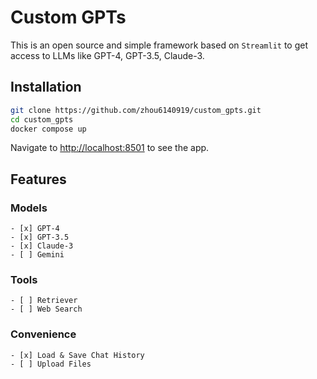 # Custom GPTs

This is an open source and simple framework based on `Streamlit` to get access to LLMs like GPT-4, GPT-3.5, Claude-3.

## Installation

```bash
git clone https://github.com/zhou6140919/custom_gpts.git
cd custom_gpts
docker compose up
```

Navigate to [http://localhost:8501](http://localhost:8501) to see the app.

## Features

### Models
    - [x] GPT-4
    - [x] GPT-3.5
    - [x] Claude-3
    - [ ] Gemini

### Tools
    - [ ] Retriever
    - [ ] Web Search

### Convenience
    - [x] Load & Save Chat History
    - [ ] Upload Files
